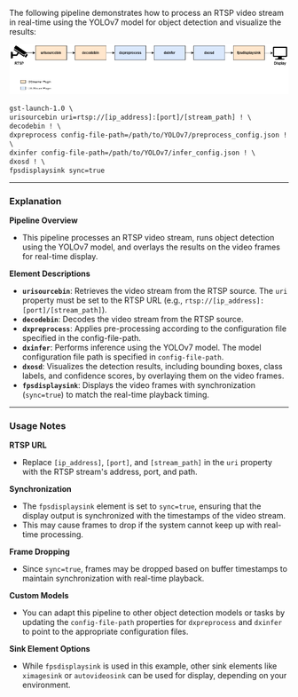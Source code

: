 
The following pipeline demonstrates how to process an RTSP video stream in real-time using the YOLOv7 model for object detection and visualize the results:

![](./../../resources/rtsp.png)

```
gst-launch-1.0 \
urisourcebin uri=rtsp://[ip_address]:[port]/[stream_path] ! \
decodebin ! \
dxpreprocess config-file-path=/path/to/YOLOv7/preprocess_config.json ! \
dxinfer config-file-path=/path/to/YOLOv7/infer_config.json ! \
dxosd ! \
fpsdisplaysink sync=true
```

---

### **Explanation**

**Pipeline Overview**

- This pipeline processes an RTSP video stream, runs object detection using the YOLOv7 model, and overlays the results on the video frames for real-time display.

**Element Descriptions**

- **`urisourcebin`**: Retrieves the video stream from the RTSP source. The `uri` property must be set to the RTSP URL (e.g., `rtsp://[ip_address]:[port]/[stream_path]`).
- **`decodebin`**: Decodes the video stream from the RTSP source.
- **`dxpreprocess`**: Applies pre-processing according to the configuration file specified in the config-file-path.
- **`dxinfer`**: Performs inference using the YOLOv7 model. The model configuration file path is specified in `config-file-path`.
- **`dxosd`**: Visualizes the detection results, including bounding boxes, class labels, and confidence scores, by overlaying them on the video frames.
- **`fpsdisplaysink`**: Displays the video frames with synchronization (`sync=true`) to match the real-time playback timing.

---

### **Usage Notes**

**RTSP URL**

- Replace `[ip_address]`, `[port]`, and `[stream_path]` in the `uri` property with the RTSP stream's address, port, and path.

**Synchronization**

- The `fpsdisplaysink` element is set to `sync=true`, ensuring that the display output is synchronized with the timestamps of the video stream.
- This may cause frames to drop if the system cannot keep up with real-time processing.

**Frame Dropping**

- Since `sync=true`, frames may be dropped based on buffer timestamps to maintain synchronization with real-time playback.

**Custom Models**

- You can adapt this pipeline to other object detection models or tasks by updating the `config-file-path` properties for `dxpreprocess` and `dxinfer` to point to the appropriate configuration files.

**Sink Element Options**

- While `fpsdisplaysink` is used in this example, other sink elements like `ximagesink` or `autovideosink` can be used for display, depending on your environment.
